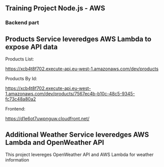 ## Training Project Node.js - AWS
### Backend part

## Products Service leveredges AWS Lambda to expose API data

Products List:

https://xcb4t8f702.execute-api.eu-west-1.amazonaws.com/dev/products


Products By Id:

https://xcb4t8f702.execute-api.eu-west-1.amazonaws.com/dev/products/7567ec4b-b10c-48c5-9345-fc73c48a80a2


Frontend:

https://d1e6ot7uwpnguw.cloudfront.net/


## Additional Weather Service leveredges AWS Lambda and OpenWeather API

This project levereges OpenWeather API and AWS Lambda for weather information